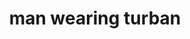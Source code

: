 ---
layout: people&body
title: man wearing turban
emoji: man_wearing_turban
permalink: 👳‍♂️.html
image: assets/img/3moji/man_wearing_turban.png
---